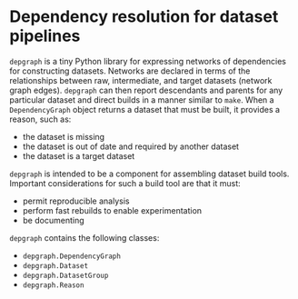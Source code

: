 # Dependency resolution for dataset pipelines

`depgraph` is a tiny Python library for expressing networks of dependencies for
constructing datasets. Networks are declared in terms of the relationships
between raw, intermediate, and target datasets (network graph edges). `depgraph`
can then report descendants and parents for any particular dataset and direct
builds in a manner similar to `make`. When a `DependencyGraph` object returns a
dataset that must be built, it provides a reason, such as:

- the dataset is missing
- the dataset is out of date and required by another dataset
- the dataset is a target dataset

`depgraph` is intended to be a component for assembling dataset build tools.
Important considerations for such a build tool are that it must:

- permit reproducible analysis
- perform fast rebuilds to enable experimentation
- be documenting

`depgraph` contains the following classes:

- `depgraph.DependencyGraph`
- `depgraph.Dataset`
- `depgraph.DatasetGroup`
- `depgraph.Reason`
